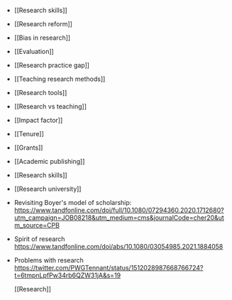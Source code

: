 - [[Research skills]]
- [[Research reform]]
- [[Bias in research]]
- [[Evaluation]]
- [[Research practice gap]]
- [[Teaching research methods]]
- [[Research tools]]
- [[Research vs teaching]]
- [[Impact factor]]
- [[Tenure]]
- [[Grants]]
- [[Academic publishing]]
- [[Research skills]]
- [[Research university]]
- Revisiting Boyer's model of scholarship:
  https://www.tandfonline.com/doi/full/10.1080/07294360.2020.1712680?utm_campaign=JOB08218&utm_medium=cms&journalCode=cher20&utm_source=CPB
- Spirit of research
  https://www.tandfonline.com/doi/abs/10.1080/03054985.2021.1884058
- Problems with research
  https://twitter.com/PWGTennant/status/1512028987668766724?t=6tmpnLpfPw34rb6QZW31jA&s=19
  
  [[Research]]